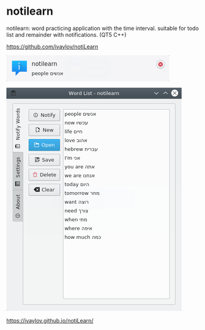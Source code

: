 # notilearn
notilearn: word practicing application with the time interval. suitable for todo list and remainder with notifications. (QT5 C++) 

https://github.com/ivaylov/notiLearn

![Alt text](https://github.com/ivaylov/notiLearn/blob/master/notiLearn/notification.png?raw=true "notification")

![Alt text](https://github.com/ivaylov/notiLearn/blob/master/notiLearn/notilearn.png?raw=true "notilearn")

https://ivaylov.github.io/notiLearn/
